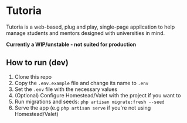 # Tutoria
Tutoria is a web-based, plug and play, single-page application to help manage students and mentors designed with universities in mind.

**Currently a WIP/unstable - not suited for production**

## How to run (dev)
1. Clone this repo
1. Copy the `.env.example` file and change its name to `.env`
1. Set the `.env` file with the necessary values
1. (Optional) Configure Homestead/Valet with the project if you want to
1. Run migrations and seeds: `php artisan migrate:fresh --seed`
1. Serve the app (e.g `php artisan serve` if you're not using Homestead/Valet)
